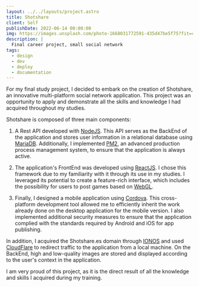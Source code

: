 ```yaml
---
layout: ../../layouts/project.astro
title: Shotshare
client: Self
publishDate: 2022-06-14 00:00:00
img: https://images.unsplash.com/photo-1668031772591-435d47be5f75?fit=crop&w=1400&h=700&q=75
description: |
  Final career project, small social network
tags:
  - design
  - dev
  - deploy 
  - documentation
---
```


For my final study project, I decided to embark on the creation of Shotshare, an innovative multi-platform social network application. This project was an opportunity to apply and demonstrate all the skills and knowledge I had acquired throughout my studies.

Shotshare is composed of three main components:

1. A Rest API developed with [NodeJS](https://nodejs.org/en). This API serves as the BackEnd of the application and stores user information in a relational database using [MariaDB](https://mariadb.org/). Additionally, I implemented [PM2](https://pm2.keymetrics.io/), an advanced production process management system, to ensure that the application is always active.

2. The application's FrontEnd was developed using [ReactJS](https://react.dev/). I chose this framework due to my familiarity with it through its use in my studies. I leveraged its potential to create a feature-rich interface, which includes the possibility for users to post games based on [WebGL](https://en.wikipedia.org/wiki/WebGL).

3. Finally, I designed a mobile application using [Cordova](https://cordova.apache.org/). This cross-platform development tool allowed me to efficiently inherit the work already done on the desktop application for the mobile version. I also implemented additional security measures to ensure that the application complied with the standards required by Android and iOS for app publishing.

In addition, I acquired the Shotshare.es domain through [IONOS](https://www.ionos.com/?ar=1) and used [CloudFlare](https://www.cloudflare.com/es-es/) to redirect traffic to the application from a local machine. On the BackEnd, high and low-quality images are stored and displayed according to the user's context in the application.

I am very proud of this project, as it is the direct result of all the knowledge and skills I acquired during my training.